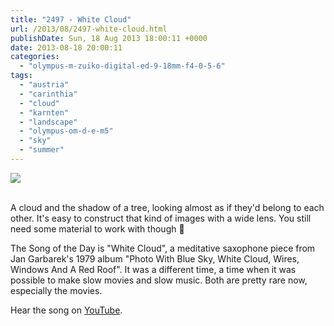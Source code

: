 ```yaml
---
title: "2497 - White Cloud"
url: /2013/08/2497-white-cloud.html
publishDate: Sun, 18 Aug 2013 18:00:11 +0000
date: 2013-08-18 20:00:11
categories: 
  - "olympus-m-zuiko-digital-ed-9-18mm-f4-0-5-6"
tags: 
  - "austria"
  - "carinthia"
  - "cloud"
  - "karnten"
  - "landscape"
  - "olympus-om-d-e-m5"
  - "sky"
  - "summer"
---
```

<div class="container">
<div class="center"><a target="_blank" href="https://d25zfm9zpd7gm5.cloudfront.net/1200x1200/2013/20130803_133723_lr.jpg"><img src="https://d25zfm9zpd7gm5.cloudfront.net/0600x0600/2013/20130803_133723_lr.jpg" /></a></div>
</div>
<br />

A cloud and the shadow of a tree, looking almost as if they'd belong to each other. It's easy to construct that kind of images with a wide lens. You still need some material to work with though 🙂

 The Song of the Day is "White Cloud", a meditative saxophone piece from Jan Garbarek's 1979 album "Photo With Blue Sky, White Cloud, Wires, Windows And A Red Roof". It was a different time, a time when it was possible to make slow movies and slow music. Both are pretty rare now, especially the movies.

Hear the song on <a href="http://www.youtube.com/watch?v=BwH64Jmiv4U" target="_blank">YouTube</a>.

